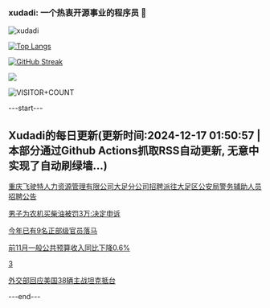 ### xudadi: 一个热衷开源事业的程序员 👋

![xudadi](https://github-readme-stats-git-masterorgs-github-readme-stats-team.vercel.app/api?username=xudadi)

[![Top Langs](https://github-readme-stats.vercel.app/api/top-langs/?username=xudadi)](https://github.com/anuraghazra/github-readme-stats)

[![GitHub Streak](https://streak-stats.demolab.com?user=xudadi&locale=zh_Hans)](https://git.io/streak-stats)

![](https://raw.githubusercontent.com/xudadi/xudadi/main/assets/github-contribution-grid-snake.svg)

![VISITOR+COUNT](https://komarev.com/ghpvc/?username=xudadi&label=VISITOR+COUNT)


---start---

## Xudadi的每日更新(更新时间:2024-12-17 01:50:57 | 本部分通过Github Actions抓取RSS自动更新, 无意中实现了自动刷绿墙...)

[重庆飞驶特人力资源管理有限公司大足分公司招聘派往大足区公安局警务辅助人员招聘公告](https://www.gongkaoleida.com/article/2232210)

[男子为农机买柴油被罚3万:决定申诉](https://m.163.com/news/article/JJHQK30L053469LG.html)

[今年已有9名正部级官员落马](https://m.163.com/news/article/JJHUQ1D0053469LG.html)

[前11月一般公共预算收入同比下降0.6%](https://m.163.com/news/article/JJHU6C1A0001899O.html)

[3](https://m.163.com/touch/news/sub/domestic)

[外交部回应美国38辆主战坦克抵台](https://m.163.com/news/article/JJHS162C0001899O.html)

---end---
